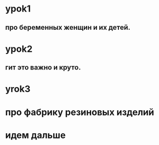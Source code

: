 # ypok1

## про беременных женщин и их детей.

# ypok2

##  гит это важно и круто.

# yrok3

# про фабрику резиновых изделий

# идем дальше

